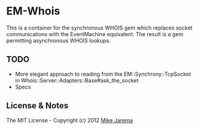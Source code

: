 # EM-Whois

This is a container for the synchronous WHOIS gem which replaces socket communications
with the EventMachine equivalent.  The result is a gem permitting asynchronous WHOIS
lookups.

## TODO

* More elegant approach to reading from the EM::Synchrony::TcpSocket in Whois::Server::Adapters::Base#ask_the_socket
* Specs

## License & Notes

The MIT License - Copyright (c) 2012 [Mike Jarema](http://mikejarema.com)
